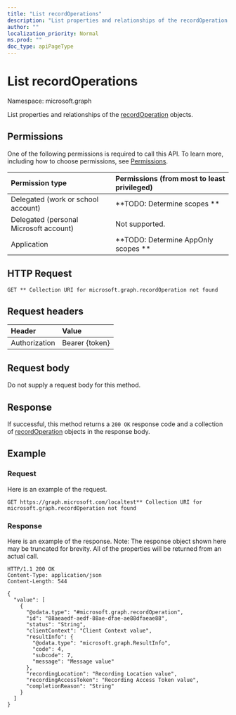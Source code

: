 ```yaml
---
title: "List recordOperations"
description: "List properties and relationships of the recordOperation objects."
author: ""
localization_priority: Normal
ms.prod: ""
doc_type: apiPageType
---
```


# List recordOperations

Namespace: microsoft.graph

List properties and relationships of the [recordOperation](../resources/recordoperation.md) objects.

## Permissions
One of the following permissions is required to call this API. To learn more, including how to choose permissions, see [Permissions](/concepts/permissions-reference.md).

|Permission type|Permissions (from most to least privileged)|
|:---|:---|
|Delegated (work or school account)|**TODO: Determine scopes **|
|Delegated (personal Microsoft account)|Not supported.|
|Application|**TODO: Determine AppOnly scopes **|

## HTTP Request
<!-- {
  "blockType": "ignored"
}
-->
``` http
GET ** Collection URI for microsoft.graph.recordOperation not found
```

## Request headers
|Header|Value|
|:---|:---|
|Authorization|Bearer {token}|

## Request body
Do not supply a request body for this method.

## Response
If successful, this method returns a `200 OK` response code and a collection of [recordOperation](../resources/recordoperation.md) objects in the response body.

## Example

### Request
Here is an example of the request.
<!-- {
  "blockType": "request",
  "name": "get_recordoperation"
}
-->
``` http
GET https://graph.microsoft.com/localtest** Collection URI for microsoft.graph.recordOperation not found
```

### Response
Here is an example of the response. Note: The response object shown here may be truncated for brevity. All of the properties will be returned from an actual call.
<!-- {
  "blockType": "response",
  "truncated": true,
  "@odata.type": "collection(microsoft.graph.recordoperation)"
}
-->
``` http
HTTP/1.1 200 OK
Content-Type: application/json
Content-Length: 544

{
  "value": [
    {
      "@odata.type": "#microsoft.graph.recordOperation",
      "id": "88aeaedf-aedf-88ae-dfae-ae88dfaeae88",
      "status": "String",
      "clientContext": "Client Context value",
      "resultInfo": {
        "@odata.type": "microsoft.graph.ResultInfo",
        "code": 4,
        "subcode": 7,
        "message": "Message value"
      },
      "recordingLocation": "Recording Location value",
      "recordingAccessToken": "Recording Access Token value",
      "completionReason": "String"
    }
  ]
}
```

